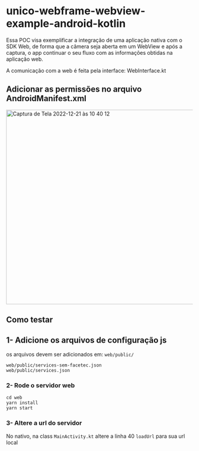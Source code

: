 # unico-webframe-webview-example-android-kotlin

Essa POC visa exemplificar a integração de uma aplicação nativa com o SDK Web, de forma que a câmera seja aberta em um WebView e após a captura, o app continuar o seu fluxo com as informações obtidas na aplicação web.

A comunicação com a web é feita pela interface: WebInterface.kt

## Adicionar as permissões no arquivo AndroidManifest.xml

<img width="523" alt="Captura de Tela 2022-12-21 às 10 40 12" src="https://user-images.githubusercontent.com/117770675/208918871-36159360-efcf-468f-ba5e-fcf2ddc9812b.png">


## Como testar

## 1- Adicione os arquivos de configuração js

os arquivos devem ser adicionados em: `web/public/`

```
web/public/services-sem-facetec.json
web/public/services.json
```

### 2- Rode o servidor web
```
cd web
yarn install
yarn start
```

### 3- Altere a url do servidor
No nativo, na class `MainActivity.kt` altere a linha 40 `loadUrl` para sua url local

